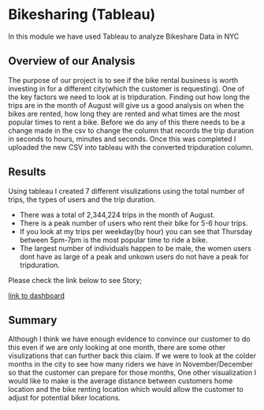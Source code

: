 # Bikesharing (Tableau)
In this module we have used Tableau to analyze Bikeshare Data in NYC

## Overview of our Analysis

The purpose of our project is to see if the bike rental business is worth investing in for a different city(which the customer is requesting). One of the key factors we need to look at is tripduration. Finding out how long the trips are in the month of August will give us a good analysis on when the bikes are rented, how long they are rented and what times are the most popular times to rent a bike. Before we do any of this there needs to be a change made in the csv to change the column that records the trip duration in seconds to hours, minutes and seconds. Once this was completed I uploaded the new CSV into tableau with the converted tripduration column.

## Results
Using tableau I created 7 different visulizations using the total number of trips, the types of users and the trip duration.
- There was a total of 2,344,224 trips in the month of August.
- There is a peak number of users who rent their bike for 5-6 hour trips.
- If you look at my trips per weekday(by hour) you can see that Thursday between 5pm-7pm is the most popular time to ride a bike.
- The largest number of individuals happen to be male, the women users dont have as large of a peak and unkown users do not have a peak for tripduration.

Please check the link below to see Story;

[link to dashboard](https://public.tableau.com/app/profile/john.selcuk/viz/ThursdayisthedaytorideinAugust_16387519323950/ThursdayisthedaytorideinAugust?publish=yes "link to dashboard")

## Summary

Although I think we have enough evidence to convince our customer to do this even if we are only looking at one month, there are some other visulizations that can further back this claim. If we were to look at the colder months in the city to see how many riders we have in November/December so that the customer can prepare for those months, One other visualization I would like to make is the average distance between customers home location and the bike renting location which would allow the customer to adjust for potential biker locations.
